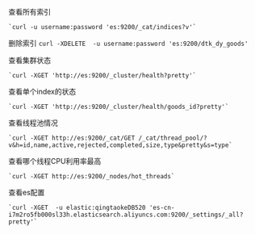 
查看所有索引

    `curl -u username:password 'es:9200/_cat/indices?v'`


删除索引
    `curl -XDELETE  -u username:password 'es:9200/dtk_dy_goods'`


查看集群状态

    `curl -XGET 'http://es:9200/_cluster/health?pretty'`


查看单个index的状态

    `curl -XGET 'http://es:9200/_cluster/health/goods_id?pretty'`

查看线程池情况

    `curl -XGET http://es:9200/_cat/GET /_cat/thread_pool/?v&h=id,name,active,rejected,completed,size,type&pretty&s=type`

查看哪个线程CPU利用率最高

    `curl -XGET http://es:9200/_nodes/hot_threads`


查看es配置

    `curl -XGET  -u elastic:qingtaokeDB520 'es-cn-i7m2ro5fb000sl33h.elasticsearch.aliyuncs.com:9200/_settings/_all?pretty'`